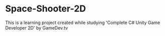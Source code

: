 # Space-Shooter-2D
 This is a learning project created while studying 'Complete C# Unity Game Developer 2D' by GameDev.tv
